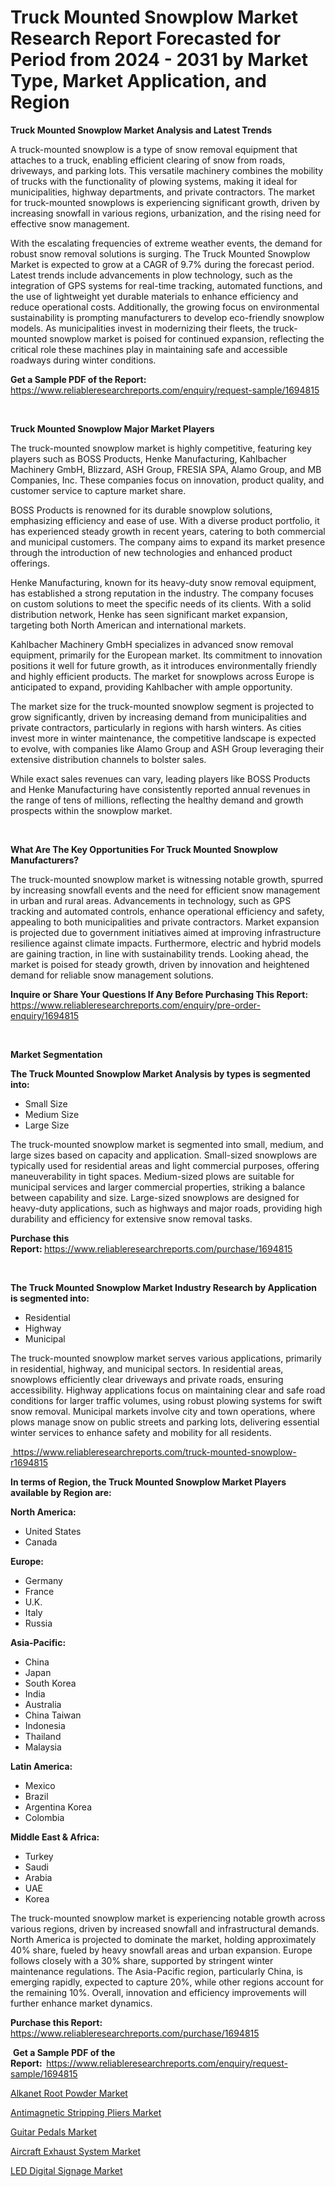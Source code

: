 <p><h1>Truck Mounted Snowplow Market Research Report Forecasted for Period from 2024 -  2031 by Market Type, Market Application, and Region</h1></p><p><strong>Truck Mounted Snowplow Market Analysis and Latest Trends</strong></p>
<p><p>A truck-mounted snowplow is a type of snow removal equipment that attaches to a truck, enabling efficient clearing of snow from roads, driveways, and parking lots. This versatile machinery combines the mobility of trucks with the functionality of plowing systems, making it ideal for municipalities, highway departments, and private contractors. The market for truck-mounted snowplows is experiencing significant growth, driven by increasing snowfall in various regions, urbanization, and the rising need for effective snow management.</p><p>With the escalating frequencies of extreme weather events, the demand for robust snow removal solutions is surging. The Truck Mounted Snowplow Market is expected to grow at a CAGR of 9.7% during the forecast period. Latest trends include advancements in plow technology, such as the integration of GPS systems for real-time tracking, automated functions, and the use of lightweight yet durable materials to enhance efficiency and reduce operational costs. Additionally, the growing focus on environmental sustainability is prompting manufacturers to develop eco-friendly snowplow models. As municipalities invest in modernizing their fleets, the truck-mounted snowplow market is poised for continued expansion, reflecting the critical role these machines play in maintaining safe and accessible roadways during winter conditions.</p></p>
<p><strong>Get a Sample PDF of the Report:&nbsp;</strong> <a href="https://www.reliableresearchreports.com/enquiry/request-sample/1694815?utm_campaign=34&utm_medium=2&utm_source=Github&utm_content=ia&utm_term=17122024&utm_id=truck-mounted-snowplow">https://www.reliableresearchreports.com/enquiry/request-sample/1694815</a></p>
<p>&nbsp;</p>
<p><strong>Truck Mounted Snowplow Major Market Players</strong></p>
<p><p>The truck-mounted snowplow market is highly competitive, featuring key players such as BOSS Products, Henke Manufacturing, Kahlbacher Machinery GmbH, Blizzard, ASH Group, FRESIA SPA, Alamo Group, and MB Companies, Inc. These companies focus on innovation, product quality, and customer service to capture market share.</p><p>BOSS Products is renowned for its durable snowplow solutions, emphasizing efficiency and ease of use. With a diverse product portfolio, it has experienced steady growth in recent years, catering to both commercial and municipal customers. The company aims to expand its market presence through the introduction of new technologies and enhanced product offerings.</p><p>Henke Manufacturing, known for its heavy-duty snow removal equipment, has established a strong reputation in the industry. The company focuses on custom solutions to meet the specific needs of its clients. With a solid distribution network, Henke has seen significant market expansion, targeting both North American and international markets.</p><p>Kahlbacher Machinery GmbH specializes in advanced snow removal equipment, primarily for the European market. Its commitment to innovation positions it well for future growth, as it introduces environmentally friendly and highly efficient products. The market for snowplows across Europe is anticipated to expand, providing Kahlbacher with ample opportunity.</p><p>The market size for the truck-mounted snowplow segment is projected to grow significantly, driven by increasing demand from municipalities and private contractors, particularly in regions with harsh winters. As cities invest more in winter maintenance, the competitive landscape is expected to evolve, with companies like Alamo Group and ASH Group leveraging their extensive distribution channels to bolster sales.</p><p>While exact sales revenues can vary, leading players like BOSS Products and Henke Manufacturing have consistently reported annual revenues in the range of tens of millions, reflecting the healthy demand and growth prospects within the snowplow market.</p></p>
<p>&nbsp;</p>
<p><strong>What Are The Key Opportunities For Truck Mounted Snowplow Manufacturers?</strong></p>
<p><p>The truck-mounted snowplow market is witnessing notable growth, spurred by increasing snowfall events and the need for efficient snow management in urban and rural areas. Advancements in technology, such as GPS tracking and automated controls, enhance operational efficiency and safety, appealing to both municipalities and private contractors. Market expansion is projected due to government initiatives aimed at improving infrastructure resilience against climate impacts. Furthermore, electric and hybrid models are gaining traction, in line with sustainability trends. Looking ahead, the market is poised for steady growth, driven by innovation and heightened demand for reliable snow management solutions.</p></p>
<p><strong>Inquire or Share Your Questions If Any Before Purchasing This Report:</strong> <a href="https://www.reliableresearchreports.com/enquiry/pre-order-enquiry/1694815?utm_campaign=34&utm_medium=2&utm_source=Github&utm_content=ia&utm_term=17122024&utm_id=truck-mounted-snowplow">https://www.reliableresearchreports.com/enquiry/pre-order-enquiry/1694815</a></p>
<p>&nbsp;</p>
<p><strong>Market Segmentation</strong></p>
<p><strong>The Truck Mounted Snowplow Market Analysis by types is segmented into:</strong></p>
<p><ul><li>Small Size</li><li>Medium Size</li><li>Large Size</li></ul></p>
<p><p>The truck-mounted snowplow market is segmented into small, medium, and large sizes based on capacity and application. Small-sized snowplows are typically used for residential areas and light commercial purposes, offering maneuverability in tight spaces. Medium-sized plows are suitable for municipal services and larger commercial properties, striking a balance between capability and size. Large-sized snowplows are designed for heavy-duty applications, such as highways and major roads, providing high durability and efficiency for extensive snow removal tasks.</p></p>
<p><strong>Purchase this Report:&nbsp;</strong><a href="https://www.reliableresearchreports.com/purchase/1694815?utm_campaign=34&utm_medium=2&utm_source=Github&utm_content=ia&utm_term=17122024&utm_id=truck-mounted-snowplow">https://www.reliableresearchreports.com/purchase/1694815</a></p>
<p>&nbsp;</p>
<p><strong>The Truck Mounted Snowplow Market Industry Research by Application is segmented into:</strong></p>
<p><ul><li>Residential</li><li>Highway</li><li>Municipal</li></ul></p>
<p><p>The truck-mounted snowplow market serves various applications, primarily in residential, highway, and municipal sectors. In residential areas, snowplows efficiently clear driveways and private roads, ensuring accessibility. Highway applications focus on maintaining clear and safe road conditions for larger traffic volumes, using robust plowing systems for swift snow removal. Municipal markets involve city and town operations, where plows manage snow on public streets and parking lots, delivering essential winter services to enhance safety and mobility for all residents.</p></p>
<p><a href="https://www.reliableresearchreports.com/truck-mounted-snowplow-r1694815?utm_campaign=34&utm_medium=2&utm_source=Github&utm_content=ia&utm_term=17122024&utm_id=truck-mounted-snowplow">&nbsp;https://www.reliableresearchreports.com/truck-mounted-snowplow-r1694815</a></p>
<p><strong>In terms of Region, the Truck Mounted Snowplow Market Players available by Region are:</strong></p>
<p>
    <p> <strong> North America: </strong>
        <ul>
            <li>United States</li>
            <li>Canada</li>
        </ul>
        </p> 
    <p> <strong> Europe: </strong>
        <ul>
            <li>Germany</li>
            <li>France</li>
            <li>U.K.</li>
            <li>Italy</li>
            <li>Russia</li>
        </ul>
        </p> 
    <p> <strong> Asia-Pacific: </strong>
        <ul>
            <li>China</li>
            <li>Japan</li>
            <li>South Korea</li>
            <li>India</li>
            <li>Australia</li>
            <li>China Taiwan</li>
            <li>Indonesia</li>
            <li>Thailand</li>
            <li>Malaysia</li>
        </ul>
        </p> 
    <p> <strong> Latin America: </strong>
        <ul>
            <li>Mexico</li>
            <li>Brazil</li>
            <li>Argentina Korea</li>
            <li>Colombia</li>
        </ul>
        </p> 
    <p> <strong> Middle East & Africa: </strong>
        <ul>
            <li>Turkey</li>
            <li>Saudi</li>
            <li>Arabia</li>
            <li>UAE</li>
            <li>Korea</li>
        </ul>
    </p>
    </p>
<p><p>The truck-mounted snowplow market is experiencing notable growth across various regions, driven by increased snowfall and infrastructural demands. North America is projected to dominate the market, holding approximately 40% share, fueled by heavy snowfall areas and urban expansion. Europe follows closely with a 30% share, supported by stringent winter maintenance regulations. The Asia-Pacific region, particularly China, is emerging rapidly, expected to capture 20%, while other regions account for the remaining 10%. Overall, innovation and efficiency improvements will further enhance market dynamics.</p></p>
<p><strong>Purchase this Report: </strong><a href="https://www.reliableresearchreports.com/purchase/1694815?utm_campaign=34&utm_medium=2&utm_source=Github&utm_content=ia&utm_term=17122024&utm_id=truck-mounted-snowplow">https://www.reliableresearchreports.com/purchase/1694815</a></p>
<p>&nbsp;<strong>Get a Sample PDF of the Report:&nbsp;&nbsp;</strong><a href="https://www.reliableresearchreports.com/enquiry/request-sample/1694815?utm_campaign=34&utm_medium=2&utm_source=Github&utm_content=ia&utm_term=17122024&utm_id=truck-mounted-snowplow">https://www.reliableresearchreports.com/enquiry/request-sample/1694815</a></p>
<p><strong></strong></p>
<p><p><a href="https://www.linkedin.com/pulse/a-mkt-nova-vc8zf?utm_campaign=34&utm_medium=2&utm_source=Github&utm_content=ia&utm_term=17122024&utm_id=truck-mounted-snowplow">Alkanet Root Powder Market</a></p><p><a href="https://github.com/AlisaRowe24/Market-Research-Report-List-1/blob/main/antimagnetic-stripping-pliers-market.md?utm_campaign=34&utm_medium=2&utm_source=Github&utm_content=ia&utm_term=17122024&utm_id=truck-mounted-snowplow">Antimagnetic Stripping Pliers Market</a></p><p><a href="https://github.com/arvelm4nthig/Market-Research-Report-List-1/blob/main/guitar-pedals-market.md?utm_campaign=34&utm_medium=2&utm_source=Github&utm_content=ia&utm_term=17122024&utm_id=truck-mounted-snowplow">Guitar Pedals Market</a></p><p><a href="https://www.linkedin.com/pulse/aircraft-exhaust-system-market-revenue-demand-forecast-fedff?utm_campaign=34&utm_medium=2&utm_source=Github&utm_content=ia&utm_term=17122024&utm_id=truck-mounted-snowplow">Aircraft Exhaust System Market</a></p><p><a href="https://www.linkedin.com/pulse/led-digital-signage-market-trends-drivers-forecasted-cagr-ltnpe?utm_campaign=34&utm_medium=2&utm_source=Github&utm_content=ia&utm_term=17122024&utm_id=truck-mounted-snowplow">LED Digital Signage Market</a></p></p>